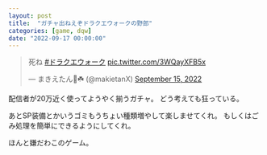 ```yaml
---
layout: post
title:  "ガチャ出ねえぞドラクエウォークの野郎"
categories: [game, dqw]
date: "2022-09-17 00:00:00"
---
```


<blockquote class="twitter-tweet tw-align-center"><p lang="ja" dir="ltr">死ね <a href="https://twitter.com/hashtag/%E3%83%89%E3%83%A9%E3%82%AF%E3%82%A8%E3%82%A6%E3%82%A9%E3%83%BC%E3%82%AF?src=hash&amp;ref_src=twsrc%5Etfw">#ドラクエウォーク</a> <a href="https://t.co/3WQayXFB5x">pic.twitter.com/3WQayXFB5x</a></p>&mdash; まきえたん🥦☘️ (@makietanX) <a href="https://twitter.com/makietanX/status/1570386523450920960?ref_src=twsrc%5Etfw">September 15, 2022</a></blockquote> <script async src="https://platform.twitter.com/widgets.js" charset="utf-8"></script>

配信者が20万近く使ってようやく揃うガチャ。
どう考えても狂っている。

あとSP装備とかいうゴミもうちょい種類増やして楽しませてくれ。
もしくはごみ処理を簡単にできるようにしてくれ。

ほんと嫌だわこのゲーム。
